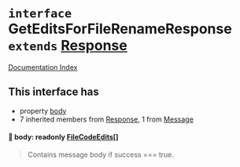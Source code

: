 # `interface` GetEditsForFileRenameResponse `extends` [Response](../interface.Response/README.md)

[Documentation Index](../README.md)

## This interface has

- property [body](#-body-readonly-filecodeedits)
- 7 inherited members from [Response](../interface.Response/README.md), 1 from [Message](../interface.Message/README.md)


#### 📄 body: readonly [FileCodeEdits](../interface.FileCodeEdits/README.md)\[]

> Contains message body if success === true.



